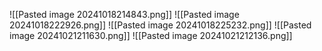 ![[Pasted image 20241018214843.png]]
![[Pasted image 20241018222926.png]]
![[Pasted image 20241018225232.png]]
![[Pasted image 20241021211630.png]]
![[Pasted image 20241021212136.png]]